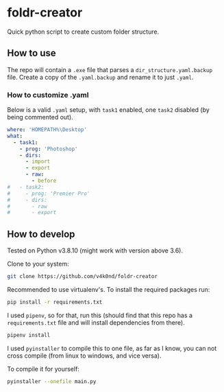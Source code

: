 # foldr-creator
Quick python script to create custom folder structure.

## How to use
The repo will contain a `.exe` file that parses a `dir_structure.yaml.backup` file. Create a copy of the `.yaml.backup` and rename it to just `.yaml`. 


### How to customize .yaml
Below is a valid `.yaml` setup, with `task1` enabled, one `task2` disabled (by being commented out). 

```yaml
where: 'HOMEPATH%\Desktop'
what: 
  - task1:
    - prog: 'Photoshop'
    - dirs: 
      - import
      - export
      - raw:
        - before
#   - task2:
#     - prog: 'Premier Pro'
#     - dirs:
#       - raw
#       - export
```

## How to develop
Tested on Python v3.8.10 (might work with version above 3.6).

Clone to your system:
```sh
git clone https://github.com/v4k0nd/foldr-creator
```

Recommended to use virtualenv's.
To install the required packages run:
```sh
pip install -r requirements.txt
```

I used `pipenv`, so for that, run this (should find that this repo has a `requirements.txt` file and will install dependencies from there).
```sh
pipenv install
```

I used `pyinstaller` to compile this to one file, as far as I know, you can not cross compile (from linux to windows, and vice versa).

To compile it for yourself:
```sh
pyinstaller --onefile main.py
```